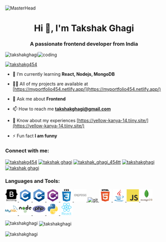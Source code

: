 ### 

![MasterHead](https://www.digitalsolutionservices.com/img/services/web%20development.gif)
<h1 align="center">Hi 👋, I'm Takshak Ghagi</h1>
<h3 align="center">A passionate frontend developer from India</h3>

<img align="right" alt="coding" src="https://cdn.dribbble.com/users/2131993/screenshots/4948736/thoughtworks-gif_dribbble.gif" alt="Girl in a jacket" width="400">

<p align="left"> <img src="https://komarev.com/ghpvc/?username=takshakghagi&label=Profile%20views&color=0e75b6&style=flat" alt="takshakghagi" /> </p>

<p align="left"> <a href="https://twitter.com/takshakg454" target="blank"><img src="https://img.shields.io/twitter/follow/takshakg454?logo=twitter&style=for-the-badge" alt="takshakg454" /></a> </p>

- 🌱 I’m currently learning **React, Nodejs, MongoDB**

- 👨‍💻 All of my projects are available at [https://myportfolio454.netlify.app/](https://myportfolio454.netlify.app/)

- 💬 Ask me about **Frontend**

- 📫 How to reach me **takshakghagi@gmail.com**

- 📄 Know about my experiences [https://yellow-kanya-14.tiiny.site/](https://yellow-kanya-14.tiiny.site/)

- ⚡ Fun fact **I am funny**

<h3 align="left">Connect with me:</h3>
<p align="left">
<a href="https://twitter.com/takshakg454" target="blank"><img align="center" src="https://raw.githubusercontent.com/rahuldkjain/github-profile-readme-generator/master/src/images/icons/Social/twitter.svg" alt="takshakg454" height="30" width="40" /></a>
<a href="https://linkedin.com/in/takshak ghagi" target="blank"><img align="center" src="https://raw.githubusercontent.com/rahuldkjain/github-profile-readme-generator/master/src/images/icons/Social/linked-in-alt.svg" alt="takshak ghagi" height="30" width="40" /></a>
<a href="https://instagram.com/takshak_ghagi_454tt" target="blank"><img align="center" src="https://raw.githubusercontent.com/rahuldkjain/github-profile-readme-generator/master/src/images/icons/Social/instagram.svg" alt="takshak_ghagi_454tt" height="30" width="40" /></a>
<a href="https://www.hackerrank.com/takshakghagi" target="blank"><img align="center" src="https://raw.githubusercontent.com/rahuldkjain/github-profile-readme-generator/master/src/images/icons/Social/hackerrank.svg" alt="takshakghagi" height="30" width="40" /></a>
<a href="https://www.hackerearth.com/takshak ghagi" target="blank"><img align="center" src="https://raw.githubusercontent.com/rahuldkjain/github-profile-readme-generator/master/src/images/icons/Social/hackerearth.svg" alt="takshak ghagi" height="30" width="40" /></a>
</p>

<h3 align="left">Languages and Tools:</h3>
<p align="left"> <a href="https://getbootstrap.com" target="_blank" rel="noreferrer"> <img src="https://raw.githubusercontent.com/devicons/devicon/master/icons/bootstrap/bootstrap-plain-wordmark.svg" alt="bootstrap" width="40" height="40"/> </a> <a href="https://www.cprogramming.com/" target="_blank" rel="noreferrer"> <img src="https://raw.githubusercontent.com/devicons/devicon/master/icons/c/c-original.svg" alt="c" width="40" height="40"/> </a> <a href="https://www.w3schools.com/cpp/" target="_blank" rel="noreferrer"> <img src="https://raw.githubusercontent.com/devicons/devicon/master/icons/cplusplus/cplusplus-original.svg" alt="cplusplus" width="40" height="40"/> </a> <a href="https://www.w3schools.com/cs/" target="_blank" rel="noreferrer"> <img src="https://raw.githubusercontent.com/devicons/devicon/master/icons/csharp/csharp-original.svg" alt="csharp" width="40" height="40"/> </a> <a href="https://www.w3schools.com/css/" target="_blank" rel="noreferrer"> <img src="https://raw.githubusercontent.com/devicons/devicon/master/icons/css3/css3-original-wordmark.svg" alt="css3" width="40" height="40"/> </a> <a href="https://expressjs.com" target="_blank" rel="noreferrer"> <img src="https://raw.githubusercontent.com/devicons/devicon/master/icons/express/express-original-wordmark.svg" alt="express" width="40" height="40"/> </a> <a href="https://git-scm.com/" target="_blank" rel="noreferrer"> <img src="https://www.vectorlogo.zone/logos/git-scm/git-scm-icon.svg" alt="git" width="40" height="40"/> </a> <a href="https://www.w3.org/html/" target="_blank" rel="noreferrer"> <img src="https://raw.githubusercontent.com/devicons/devicon/master/icons/html5/html5-original-wordmark.svg" alt="html5" width="40" height="40"/> </a> <a href="https://www.java.com" target="_blank" rel="noreferrer"> <img src="https://raw.githubusercontent.com/devicons/devicon/master/icons/java/java-original.svg" alt="java" width="40" height="40"/> </a> <a href="https://developer.mozilla.org/en-US/docs/Web/JavaScript" target="_blank" rel="noreferrer"> <img src="https://raw.githubusercontent.com/devicons/devicon/master/icons/javascript/javascript-original.svg" alt="javascript" width="40" height="40"/> </a> <a href="https://www.mongodb.com/" target="_blank" rel="noreferrer"> <img src="https://raw.githubusercontent.com/devicons/devicon/master/icons/mongodb/mongodb-original-wordmark.svg" alt="mongodb" width="40" height="40"/> </a> <a href="https://www.mysql.com/" target="_blank" rel="noreferrer"> <img src="https://raw.githubusercontent.com/devicons/devicon/master/icons/mysql/mysql-original-wordmark.svg" alt="mysql" width="40" height="40"/> </a> <a href="https://nodejs.org" target="_blank" rel="noreferrer"> <img src="https://raw.githubusercontent.com/devicons/devicon/master/icons/nodejs/nodejs-original-wordmark.svg" alt="nodejs" width="40" height="40"/> </a> <a href="https://www.php.net" target="_blank" rel="noreferrer"> <img src="https://raw.githubusercontent.com/devicons/devicon/master/icons/php/php-original.svg" alt="php" width="40" height="40"/> </a> <a href="https://www.python.org" target="_blank" rel="noreferrer"> <img src="https://raw.githubusercontent.com/devicons/devicon/master/icons/python/python-original.svg" alt="python" width="40" height="40"/> </a> <a href="https://reactjs.org/" target="_blank" rel="noreferrer"> <img src="https://raw.githubusercontent.com/devicons/devicon/master/icons/react/react-original-wordmark.svg" alt="react" width="40" height="40"/> </a> </p>

<p><img align="left" src="https://github-readme-stats.vercel.app/api/top-langs?username=takshakghagi&show_icons=true&locale=en&layout=compact" alt="takshakghagi" /></p>

<p>&nbsp;<img align="center" src="https://github-readme-stats.vercel.app/api?username=takshakghagi&show_icons=true&locale=en" alt="takshakghagi" /></p>

<p><img align="center" src="https://github-readme-streak-stats.herokuapp.com/?user=takshakghagi&" alt="takshakghagi" /></p>
